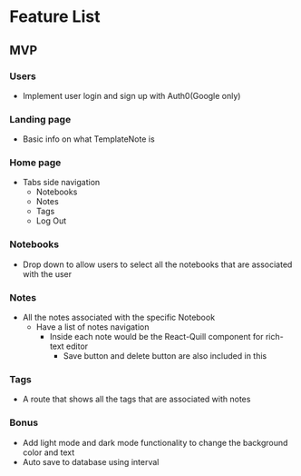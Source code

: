 # Feature List

## MVP

### Users

- Implement user login and sign up with Auth0(Google only)

### Landing page

- Basic info on what TemplateNote is

### Home page

- Tabs side navigation
  - Notebooks
  - Notes
  - Tags
  - Log Out

### Notebooks

- Drop down to allow users to select all the notebooks that are associated with the user

### Notes

- All the notes associated with the specific Notebook
  - Have a list of notes navigation
    - Inside each note would be the React-Quill component for rich-text editor
      - Save button and delete button are also included in this

### Tags

- A route that shows all the tags that are associated with notes

### Bonus

- Add light mode and dark mode functionality to change the background color and text
- Auto save to database using interval
